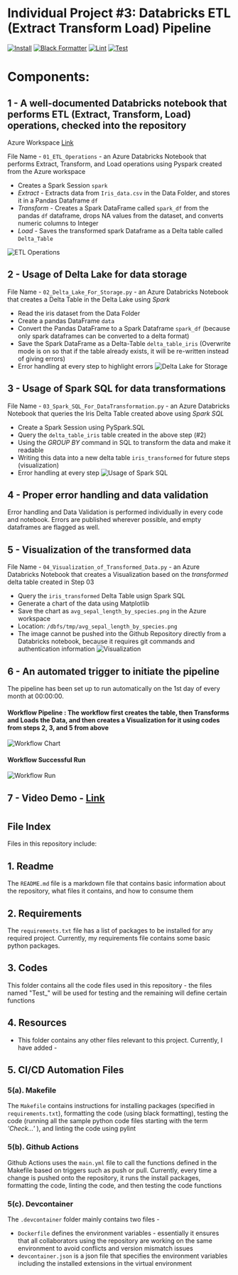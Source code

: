# Individual Project #3: Databricks ETL (Extract Transform Load) Pipeline


[![Install](https://github.com/nogibjj/DukeIDS706_ds655_IndividualProject03/actions/workflows/01_Install.yml/badge.svg)](https://github.com/nogibjj/DukeIDS706_ds655_IndividualProject03/actions/workflows/01_Install.yml)
[![Black Formatter](https://github.com/nogibjj/DukeIDS706_ds655_IndividualProject03/actions/workflows/02_Format.yml/badge.svg)](https://github.com/nogibjj/DukeIDS706_ds655_IndividualProject03/actions/workflows/02_Format.yml)
[![Lint](https://github.com/nogibjj/DukeIDS706_ds655_IndividualProject02/actions/workflows/03_Lint.yml/badge.svg)](https://github.com/nogibjj/DukeIDS706_ds655_IndividualProject02/actions/workflows/03_Lint.yml)
[![Test](https://github.com/nogibjj/DukeIDS706_ds655_IndividualProject03/actions/workflows/04_Test.yml/badge.svg)](https://github.com/nogibjj/DukeIDS706_ds655_IndividualProject03/actions/workflows/04_Test.yml)

# Components:

## 1 - A well-documented Databricks notebook that performs ETL (Extract, Transform, Load) operations, checked into the repository

Azure Workspace [Link](https://adb-2656694793182894.14.azuredatabricks.net/browse/folders/2685268812376476?o=2656694793182894)

File Name - `01_ETL_Operations` - an Azure Databricks Notebook that performs Extract, Transform, and Load operations using Pyspark created from the Azure workspace
 * Creates a Spark Session `spark`
 * *Extract* - Extracts data from `Iris_data.csv` in the Data Folder, and stores it in a Pandas Dataframe `df`
 * *Transform* - Creates a Spark DataFrame called `spark_df` from the pandas `df` dataframe, drops NA values from the dataset, and converts numeric columns to Integer
 * *Load* - Saves the transformed spark Dataframe as a Delta table called `Delta_Table`

![ETL Operations](https://github.com/nogibjj/DukeIDS706_ds655_IndividualProject03/blob/4655695b1e24279b466294c792cd751fac3e3811/Resources/1116_ETL_Operations%20-%20Databricks.png)

## 2 - Usage of Delta Lake for data storage

File Name - `02_Delta_Lake_For_Storage.py` - an Azure Databricks Notebook that creates a Delta Table in the Delta Lake using *Spark*

 * Read the iris dataset from the Data Folder
 * Create a pandas DataFrame `data`
 * Convert the Pandas DataFrame to a Spark Dataframe `spark_df` (because only spark dataframes can be converted to a delta format)
 * Save the Spark DataFrame as a Delta-Table `delta_table_iris` (Overwrite mode is on so that if the table already exists, it will be re-written instead of giving errors)
 * Error handling at every step to highlight errors
![Delta Lake for Storage](https://github.com/nogibjj/DukeIDS706_ds655_IndividualProject03/blob/ac0b5d7704c4c6a488b37883534836f9fd4630c2/Resources/1116_Delta_Lake_For_Storage%20-%20Databricks.png)


## 3 - Usage of Spark SQL for data transformations

File Name - `03_Spark_SQL_For_DataTransformation.py` - an Azure Databricks Notebook that queries the Iris Delta Table created above using *Spark SQL*

 * Create a Spark Session using PySpark.SQL
 * Query the `delta_table_iris` table created in the above step (#2)
 * Using the *GROUP BY* command in SQL to transform the data and make it readable
 * Writing this data into a new delta table `iris_transformed` for future steps (visualization)
 * Error handling at every step
![Usage of Spark SQL](https://github.com/nogibjj/DukeIDS706_ds655_IndividualProject03/blob/ac0b5d7704c4c6a488b37883534836f9fd4630c2/Resources/1116_Spark_SQL_for_DataTransformations%20-%20Databricks.png)


## 4 - Proper error handling and data validation
Error handling and Data Validation is performed individually in every code and notebook. Errors are published wherever possible, and empty dataframes are flagged as well.

## 5 - Visualization of the transformed data

File Name - `04_Visualization_of_Transformed_Data.py` - an Azure Databricks Notebook that creates a Visualization based on the *transformed* delta table created in Step 03

 * Query the `iris_transformed` Delta Table usign Spark SQL
 * Generate a chart of the data using Matplotlib
 * Save the chart as `avg_sepal_length_by_species.png` in the Azure workspace
 * Location: `/dbfs/tmp/avg_sepal_length_by_species.png`
 * The image cannot be pushed into the Github Repository directly from a Databricks notebook, because it requires git commands and authentication information
![Visualization](https://github.com/nogibjj/DukeIDS706_ds655_IndividualProject03/blob/ac0b5d7704c4c6a488b37883534836f9fd4630c2/Resources/1116_Visualization_of_Transformed_Data%20-%20Databricks.png)

## 6 - An automated trigger to initiate the pipeline

The pipeline has been set up to run automatically on the 1st day of every month at 00:00:00.

#### Workflow Pipeline : The workflow first creates the table, then Transforms and Loads the Data, and then creates a Visualization for it using codes from steps 2, 3, and 5 from above 
![Workflow Chart](https://github.com/nogibjj/DukeIDS706_ds655_IndividualProject03/blob/e1d428241365f7c7e46e128508187be075389625/Resources/1116_Automated%20Workflow_Chart%20-%20Databricks.png)

#### Workflow Successful Run
![Workflow Run](https://github.com/nogibjj/DukeIDS706_ds655_IndividualProject03/blob/e1d428241365f7c7e46e128508187be075389625/Resources/1116_Automated%20Workflow%20-%20Databricks.png)

## 7 - Video Demo - [Link]()









#
## File Index

Files in this repository include:


## 1. Readme
  The `README.md` file is a markdown file that contains basic information about the repository, what files it contains, and how to consume them


## 2. Requirements
  The `requirements.txt` file has a list of packages to be installed for any required project. Currently, my requirements file contains some basic python packages.


## 3. Codes
  This folder contains all the code files used in this repository - the files named "Test_" will be used for testing and the remaining will define certain functions


## 4. Resources
  -  This folder contains any other files relevant to this project. Currently, I have added -


## 5. CI/CD Automation Files


  ### 5(a). Makefile
  The `Makefile` contains instructions for installing packages (specified in `requirements.txt`), formatting the code (using black formatting), testing the code (running all the sample python code files starting with the term *'Check...'* ), and linting the code using pylint


  ### 5(b). Github Actions
  Github Actions uses the `main.yml` file to call the functions defined in the Makefile based on triggers such as push or pull. Currently, every time a change is pushed onto the repository, it runs the install packages, formatting the code, linting the code, and then testing the code functions


  ### 5(c). Devcontainer
  
  The `.devcontainer` folder mainly contains two files - 
  * `Dockerfile` defines the environment variables - essentially it ensures that all collaborators using the repository are working on the same environment to avoid conflicts and version mismatch issues
  * `devcontainer.json` is a json file that specifies the environment variables including the installed extensions in the virtual environment
